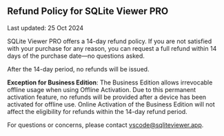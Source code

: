 ## Refund Policy for SQLite Viewer PRO

Last updated: 25 Oct 2024

SQLite Viewer PRO offers a 14-day refund policy. If you are not satisfied with your purchase for any reason, you can request a full refund within 14 days of the purchase date—no questions asked.

After the 14-day period, no refunds will be issued.

__Exception for Business Edition__: The Business Edition allows irrevocable offline usage when using Offline Activation. Due to this permanent activation feature, no refunds will be provided after a device has been activated for offline use. Online Activation of the Business Edition will not affect the eligibility for refunds within the 14-day refund period.

For questions or concerns, please contact vscode@sqliteviewer.app.
